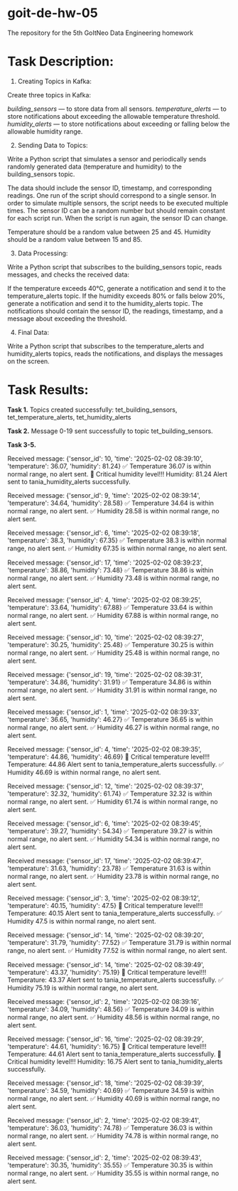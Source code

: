 # goit-de-hw-05
The repository for the 5th GoItNeo Data Engineering homework

# Task Description:

1. Creating Topics in Kafka:

Create three topics in Kafka:

_building_sensors_ — to store data from all sensors.
_temperature_alerts_ — to store notifications about exceeding the allowable temperature threshold.
_humidity_alerts_ — to store notifications about exceeding or falling below the allowable humidity range.

2. Sending Data to Topics:

Write a Python script that simulates a sensor and periodically sends randomly generated data (temperature and humidity) to the building_sensors topic.

The data should include the sensor ID, timestamp, and corresponding readings.
One run of the script should correspond to a single sensor. In order to simulate multiple sensors, the script needs to be executed multiple times.
The sensor ID can be a random number but should remain constant for each script run. When the script is run again, the sensor ID can change.

Temperature should be a random value between 25 and 45.
Humidity should be a random value between 15 and 85.

3. Data Processing:

Write a Python script that subscribes to the building_sensors topic, reads messages, and checks the received data:

If the temperature exceeds 40°C, generate a notification and send it to the temperature_alerts topic.
If the humidity exceeds 80% or falls below 20%, generate a notification and send it to the humidity_alerts topic.
The notifications should contain the sensor ID, the readings, timestamp, and a message about exceeding the threshold.

4. Final Data:

Write a Python script that subscribes to the temperature_alerts and humidity_alerts topics, reads the notifications, and displays the messages on the screen.

# Task Results:

**Task 1.** Topics created successfully: tet_building_sensors, tet_temperature_alerts, tet_humidity_alerts

**Task 2.** Message 0-19 sent successfully to topic tet_building_sensors.

**Task 3-5.**

Received message: {'sensor_id': 10, 'time': '2025-02-02 08:39:10', 'temperature': 36.07, 'humidity': 81.24}
✅ Temperature 36.07 is within normal range, no alert sent.
🚨 Critical humidity level!!! Humidity: 81.24
Alert sent to tania_humidity_alerts successfully.

Received message: {'sensor_id': 9, 'time': '2025-02-02 08:39:14', 'temperature': 34.64, 'humidity': 28.58}
✅ Temperature 34.64 is within normal range, no alert sent.
✅ Humidity 28.58 is within normal range, no alert sent.

Received message: {'sensor_id': 6, 'time': '2025-02-02 08:39:18', 'temperature': 38.3, 'humidity': 67.35}
✅ Temperature 38.3 is within normal range, no alert sent.
✅ Humidity 67.35 is within normal range, no alert sent.

Received message: {'sensor_id': 17, 'time': '2025-02-02 08:39:23', 'temperature': 38.86, 'humidity': 73.48}
✅ Temperature 38.86 is within normal range, no alert sent.
✅ Humidity 73.48 is within normal range, no alert sent.

Received message: {'sensor_id': 4, 'time': '2025-02-02 08:39:25', 'temperature': 33.64, 'humidity': 67.88}
✅ Temperature 33.64 is within normal range, no alert sent.
✅ Humidity 67.88 is within normal range, no alert sent.

Received message: {'sensor_id': 10, 'time': '2025-02-02 08:39:27', 'temperature': 30.25, 'humidity': 25.48}
✅ Temperature 30.25 is within normal range, no alert sent.
✅ Humidity 25.48 is within normal range, no alert sent.

Received message: {'sensor_id': 19, 'time': '2025-02-02 08:39:31', 'temperature': 34.86, 'humidity': 31.91}
✅ Temperature 34.86 is within normal range, no alert sent.
✅ Humidity 31.91 is within normal range, no alert sent.

Received message: {'sensor_id': 1, 'time': '2025-02-02 08:39:33', 'temperature': 36.65, 'humidity': 46.27}
✅ Temperature 36.65 is within normal range, no alert sent.
✅ Humidity 46.27 is within normal range, no alert sent.

Received message: {'sensor_id': 4, 'time': '2025-02-02 08:39:35', 'temperature': 44.86, 'humidity': 46.69}
🚨 Critical temperature level!!! Temperature: 44.86
Alert sent to tania_temperature_alerts successfully.
✅ Humidity 46.69 is within normal range, no alert sent.

Received message: {'sensor_id': 12, 'time': '2025-02-02 08:39:37', 'temperature': 32.32, 'humidity': 61.74}
✅ Temperature 32.32 is within normal range, no alert sent.
✅ Humidity 61.74 is within normal range, no alert sent.

Received message: {'sensor_id': 6, 'time': '2025-02-02 08:39:45', 'temperature': 39.27, 'humidity': 54.34}
✅ Temperature 39.27 is within normal range, no alert sent.
✅ Humidity 54.34 is within normal range, no alert sent.

Received message: {'sensor_id': 17, 'time': '2025-02-02 08:39:47', 'temperature': 31.63, 'humidity': 23.78}
✅ Temperature 31.63 is within normal range, no alert sent.
✅ Humidity 23.78 is within normal range, no alert sent.

Received message: {'sensor_id': 3, 'time': '2025-02-02 08:39:12', 'temperature': 40.15, 'humidity': 47.5}
🚨 Critical temperature level!!! Temperature: 40.15
Alert sent to tania_temperature_alerts successfully.
✅ Humidity 47.5 is within normal range, no alert sent.

Received message: {'sensor_id': 14, 'time': '2025-02-02 08:39:20', 'temperature': 31.79, 'humidity': 77.52}
✅ Temperature 31.79 is within normal range, no alert sent.
✅ Humidity 77.52 is within normal range, no alert sent.

Received message: {'sensor_id': 14, 'time': '2025-02-02 08:39:49', 'temperature': 43.37, 'humidity': 75.19}
🚨 Critical temperature level!!! Temperature: 43.37
Alert sent to tania_temperature_alerts successfully.
✅ Humidity 75.19 is within normal range, no alert sent.

Received message: {'sensor_id': 2, 'time': '2025-02-02 08:39:16', 'temperature': 34.09, 'humidity': 48.56}
✅ Temperature 34.09 is within normal range, no alert sent.
✅ Humidity 48.56 is within normal range, no alert sent.

Received message: {'sensor_id': 16, 'time': '2025-02-02 08:39:29', 'temperature': 44.61, 'humidity': 16.75}
🚨 Critical temperature level!!! Temperature: 44.61
Alert sent to tania_temperature_alerts successfully.
🚨 Critical humidity level!!! Humidity: 16.75
Alert sent to tania_humidity_alerts successfully.

Received message: {'sensor_id': 18, 'time': '2025-02-02 08:39:39', 'temperature': 34.59, 'humidity': 40.69}
✅ Temperature 34.59 is within normal range, no alert sent.
✅ Humidity 40.69 is within normal range, no alert sent.

Received message: {'sensor_id': 2, 'time': '2025-02-02 08:39:41', 'temperature': 36.03, 'humidity': 74.78}
✅ Temperature 36.03 is within normal range, no alert sent.
✅ Humidity 74.78 is within normal range, no alert sent.

Received message: {'sensor_id': 2, 'time': '2025-02-02 08:39:43', 'temperature': 30.35, 'humidity': 35.55}
✅ Temperature 30.35 is within normal range, no alert sent.
✅ Humidity 35.55 is within normal range, no alert sent.
